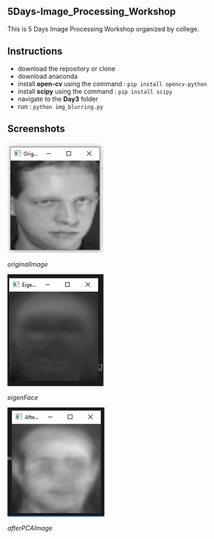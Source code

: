 ## 5Days-Image_Processing_Workshop
This is 5 Days Image Processing Workshop organized by college.


## Instructions
* download the repository or clone
* download anaconda
* install **open-cv** using the command : ```pip install opencv-python```
* install **scipy** using the command : ```pip install scipy```
* navigate to the **Day3** folder
* run : ```python img_blurring.py```

## Screenshots
![original_Image](Day3/screenshots/originalImage.PNG)


*originalImage*


![eigenFace](Day3/screenshots/eigenFace.PNG)


*eigenFace*


![PCA_Image](Day3/screenshots/afterPCAImage.PNG)


*afterPCAImage*